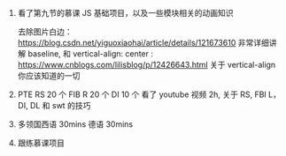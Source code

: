 1. 看了第九节的慕课 JS 基础项目，以及一些模块相关的动画知识

   去除图片白边： https://blog.csdn.net/yiguoxiaohai/article/details/121673610
   非常详细讲解 baseline, 和 vertical-align: center : https://www.cnblogs.com/lilisblog/p/12426643.html
   关于 vertical-align 你应该知道的一切

2. PTE
   RS 20 个
   FIB R 20 个
   DI 10 个
   看了 youtube 视频 2h, 关于 RS, FBI L，DI, DL 和 swt 的技巧
3. 多领国西语 30mins 德语 30mins
4. 跟练慕课项目

